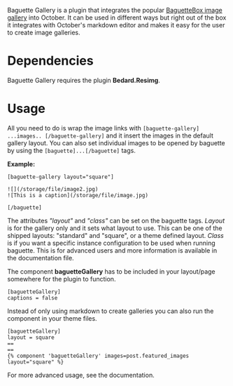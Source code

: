 Baguette Gallery is a plugin that integrates the popular [BaguetteBox image gallery](https://github.com/feimosi/baguetteBox.js)
into October. It can be used in different ways but right out of the box it integrates
with October's markdown editor and makes it easy for the user to create image galleries.

# Dependencies

Baguette Gallery requires the plugin **Bedard.Resimg**.

# Usage

All you need to do is wrap the image links with `[baguette-gallery] ...images.. [/baguette-gallery]`
and it insert the images in the default gallery layout. You can also set individual
images to be opened by baguette by using the `[baguette]...[/baguette]` tags.

**Example:**
```
[baguette-gallery layout="square"]

![](/storage/file/image2.jpg)
![This is a caption](/storage/file/image.jpg)

[/baguette]
```

The attributes *"layout"* and *"class"* can be set on the baguette tags. *Layout*
is for the gallery only and it sets what layout to use. This can be one of the
shipped layouts: "standard" and "square", or a theme defined layout. *Class* is
if you want a specific instance configuration to be used when running baguette.
This is for advanced users and more information is available in the documentation
file.

The component **baguetteGallery** has to be included in your layout/page somewhere
for the plugin to function.
```
[baguetteGallery]
captions = false
```

Instead of only using markdown to create galleries you can also run the component
in your theme files.

```
[baguetteGallery]
layout = square
==
==
{% component 'baguetteGallery' images=post.featured_images layout="square" %}
```

For more advanced usage, see the documentation.
